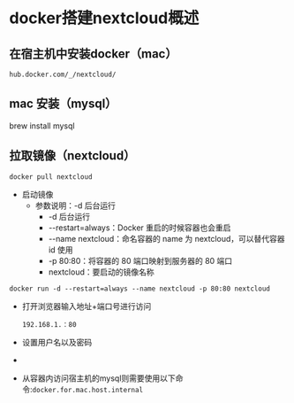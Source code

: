 # docker搭建nextcloud概述

## 在宿主机中安装docker（mac）

`hub.docker.com/_/nextcloud/`

## mac 安装（mysql）

brew install mysql



## 拉取镜像（nextcloud）

`docker pull nextcloud`

* 启动镜像
  * 参数说明：-d 后台运行
    * -d 后台运行
    * --restart=always：Docker 重启的时候容器也会重启
    * --name nextcloud：命名容器的 name 为 nextcloud，可以替代容器 id 使用
    * -p 80:80：将容器的 80 端口映射到服务器的 80 端口
    * nextcloud：要启动的镜像名称

```
docker run -d --restart=always --name nextcloud -p 80:80 nextcloud
```

* 打开浏览器输入地址+端口号进行访问

  `192.168.1.：80`

* 设置用户名以及密码

* 

* 从容器内访问宿主机的mysql则需要使用以下命令:`docker.for.mac.host.internal`

